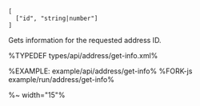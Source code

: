 ```### async getInfo => AddressDetail
[
  ["id", "string|number"]
]
```

Gets information for the requested address ID.

%TYPEDEF types/api/address/get-info.xml%

%EXAMPLE: example/api/address/get-info%
%FORK-js example/run/address/get-info%

%~ width="15"%